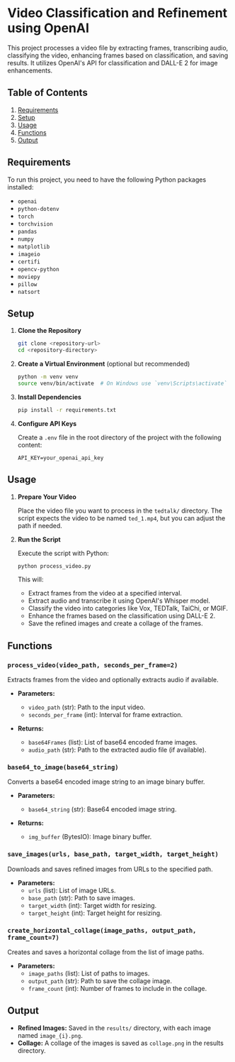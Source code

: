 
# Video Classification and Refinement using OpenAI

This project processes a video file by extracting frames, transcribing audio, classifying the video, enhancing frames based on classification, and saving results. It utilizes OpenAI's API for classification and DALL-E 2 for image enhancements.

## Table of Contents

1. [Requirements](#requirements)
2. [Setup](#setup)
3. [Usage](#usage)
4. [Functions](#functions)
5. [Output](#output)

## Requirements

To run this project, you need to have the following Python packages installed:

- `openai`
- `python-dotenv`
- `torch`
- `torchvision`
- `pandas`
- `numpy`
- `matplotlib`
- `imageio`
- `certifi`
- `opencv-python`
- `moviepy`
- `pillow`
- `natsort`

## Setup

1. **Clone the Repository**

   ```bash
   git clone <repository-url>
   cd <repository-directory>
   ```

2. **Create a Virtual Environment** (optional but recommended)

   ```bash
   python -m venv venv
   source venv/bin/activate  # On Windows use `venv\Scripts\activate`
   ```

3. **Install Dependencies**

   ```bash
   pip install -r requirements.txt
   ```

4. **Configure API Keys**

   Create a `.env` file in the root directory of the project with the following content:

   ```
   API_KEY=your_openai_api_key
   ```

## Usage

1. **Prepare Your Video**

   Place the video file you want to process in the `tedtalk/` directory. The script expects the video to be named `ted_1.mp4`, but you can adjust the path if needed.

2. **Run the Script**

   Execute the script with Python:

   ```bash
   python process_video.py
   ```

   This will:
   - Extract frames from the video at a specified interval.
   - Extract audio and transcribe it using OpenAI's Whisper model.
   - Classify the video into categories like Vox, TEDTalk, TaiChi, or MGIF.
   - Enhance the frames based on the classification using DALL-E 2.
   - Save the refined images and create a collage of the frames.

## Functions

### `process_video(video_path, seconds_per_frame=2)`

Extracts frames from the video and optionally extracts audio if available.

- **Parameters:**
  - `video_path` (str): Path to the input video.
  - `seconds_per_frame` (int): Interval for frame extraction.

- **Returns:**
  - `base64Frames` (list): List of base64 encoded frame images.
  - `audio_path` (str): Path to the extracted audio file (if available).

### `base64_to_image(base64_string)`

Converts a base64 encoded image string to an image binary buffer.

- **Parameters:**
  - `base64_string` (str): Base64 encoded image string.

- **Returns:**
  - `img_buffer` (BytesIO): Image binary buffer.

### `save_images(urls, base_path, target_width, target_height)`

Downloads and saves refined images from URLs to the specified path.

- **Parameters:**
  - `urls` (list): List of image URLs.
  - `base_path` (str): Path to save images.
  - `target_width` (int): Target width for resizing.
  - `target_height` (int): Target height for resizing.

### `create_horizontal_collage(image_paths, output_path, frame_count=7)`

Creates and saves a horizontal collage from the list of image paths.

- **Parameters:**
  - `image_paths` (list): List of paths to images.
  - `output_path` (str): Path to save the collage image.
  - `frame_count` (int): Number of frames to include in the collage.

## Output

- **Refined Images:** Saved in the `results/` directory, with each image named `image_{i}.png`.
- **Collage:** A collage of the images is saved as `collage.png` in the results directory.
